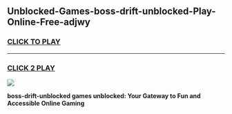 
## Unblocked-Games-boss-drift-unblocked-Play-Online-Free-adjwy
<h3>
<a href="https://premium76.site?title=boss-drift-unblocked&ref=26A">CLICK TO PLAY</a></h3>
<hr>

<h3>
<a href="https://premium76.site?title=boss-drift-unblocked&ref=26A">CLICK 2 PLAY</a>
  
</h3>

<a href="https://premium76.site?title=boss-drift-unblocked&ref=26A"><img src="https://clearcache.store/games.png"></a>


**boss-drift-unblocked games unblocked: Your Gateway to Fun and Accessible Online Gaming**
